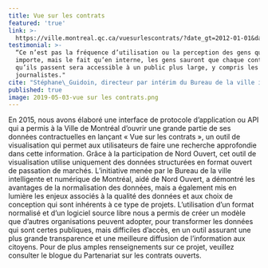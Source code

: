 ```yaml
---
title: Vue sur les contrats
featured: 'true'
link: >-
  https://ville.montreal.qc.ca/vuesurlescontrats/?date_gt=2012-01-01&date_lt=2017-09-30&value_gt=0&value_lt=1000000000&type=contract&offset=0&limit=20&order_by=value&order_dir=desc&procuring_entity=comite-executif;conseil-dagglomeration;conseil-municipal;fonctionnaires&activity=Arrondissements;Communications+et+relations+publiques;Développement+économique;Environnement;Foncier;Gestion+de+l'information;Immeubles+et+terrains;Infrastructures;Juridique;Organisation+et+administration;Ressources+financières;Ressources+humaines;Ressources+matérielles+et+services;Sécurité+publique;Sports,+loisirs,+culture+et+développement+social;Transport;Urbanisme+et+habitation;Autres
testimonial: >-
  “Ce n’est pas la fréquence d’utilisation ou la perception des gens qui
  importe, mais le fait qu’en interne, les gens sauront que chaque contrat
  qu’ils passent sera accessible à un public plus large, y compris les
  journalistes."
cite: "Stéphane\_Guidoin, directeur par intérim du Bureau de la ville intelligente et numérique, Ville de Montréal au sujet du site **Vue sur les contrats**"
published: true
image: 2019-05-03-vue sur les contrats.png
---
```

En 2015, nous avons élaboré une interface de protocole d’application ou API qui a permis à la Ville de Montréal d’ouvrir une grande partie de ses données contractuelles en lançant « Vue sur les contrats », un outil de visualisation qui permet aux utilisateurs de faire une recherche approfondie dans cette information. Grâce à la participation de Nord Ouvert, cet outil de visualisation utilise uniquement des données structurées en format ouvert de passation de marchés. L’initiative menée par le Bureau de la ville intelligente et numérique de Montréal, aidé de Nord Ouvert, a démontré les avantages de la normalisation des données, mais a également mis en lumière les enjeux associés à la qualité des données et aux choix de conception qui sont inhérents à ce type de projets. L’utilisation d’un format normalisé et d’un logiciel source libre nous a permis de créer un modèle que d’autres organisations peuvent adopter, pour transformer les données qui sont certes publiques, mais difficiles d’accès, en un outil assurant une plus grande transparence et une meilleure diffusion de l’information aux citoyens. Pour de plus amples renseignements sur ce projet, veuillez consulter le blogue du Partenariat sur les contrats ouverts.

